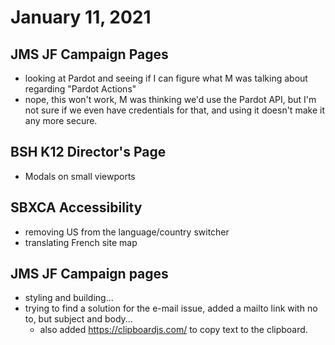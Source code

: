 # January 11, 2021

## JMS JF Campaign Pages
- looking at Pardot and seeing if I can figure what M was talking about regarding "Pardot Actions"
- nope, this won't work, M was thinking we'd use the Pardot API, but I'm not sure if we even have credentials for that, and using it doesn't make it any more secure. 

## BSH K12 Director's Page
- Modals on small viewports

## SBXCA Accessibility
- removing US from the language/country switcher
- translating French site map

## JMS JF Campaign pages
- styling and building...
- trying to find a solution for the e-mail issue, added a mailto link with no to, but subject and body...
	- also added https://clipboardjs.com/ to copy text to the clipboard. 